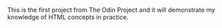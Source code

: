 This is the first project from The Odin Project and it will demonstrate my knowledge of HTML concepts in practice.
